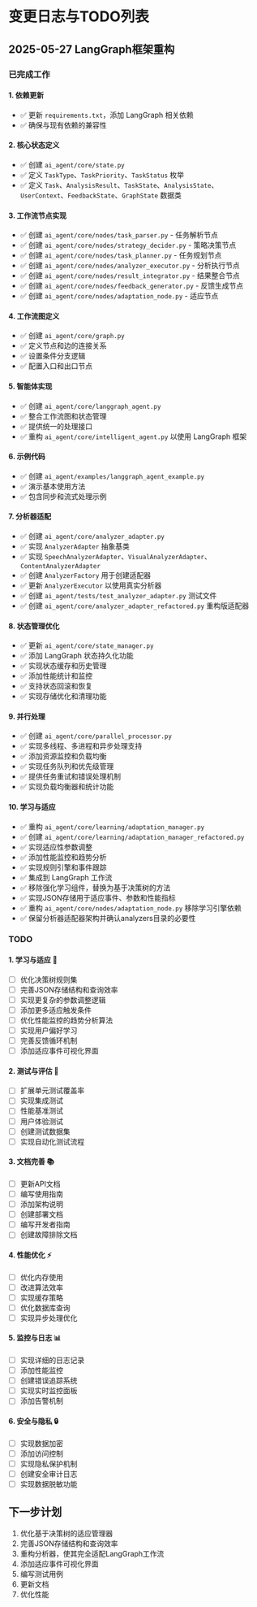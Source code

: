 # 变更日志与TODO列表

## 2025-05-27 LangGraph框架重构

### 已完成工作

#### 1. 依赖更新
- ✅ 更新 `requirements.txt`，添加 LangGraph 相关依赖
- ✅ 确保与现有依赖的兼容性

#### 2. 核心状态定义
- ✅ 创建 `ai_agent/core/state.py`
- ✅ 定义 `TaskType`、`TaskPriority`、`TaskStatus` 枚举
- ✅ 定义 `Task`、`AnalysisResult`、`TaskState`、`AnalysisState`、`UserContext`、`FeedbackState`、`GraphState` 数据类

#### 3. 工作流节点实现
- ✅ 创建 `ai_agent/core/nodes/task_parser.py` - 任务解析节点
- ✅ 创建 `ai_agent/core/nodes/strategy_decider.py` - 策略决策节点
- ✅ 创建 `ai_agent/core/nodes/task_planner.py` - 任务规划节点
- ✅ 创建 `ai_agent/core/nodes/analyzer_executor.py` - 分析执行节点
- ✅ 创建 `ai_agent/core/nodes/result_integrator.py` - 结果整合节点
- ✅ 创建 `ai_agent/core/nodes/feedback_generator.py` - 反馈生成节点
- ✅ 创建 `ai_agent/core/nodes/adaptation_node.py` - 适应节点

#### 4. 工作流图定义
- ✅ 创建 `ai_agent/core/graph.py`
- ✅ 定义节点和边的连接关系
- ✅ 设置条件分支逻辑
- ✅ 配置入口和出口节点

#### 5. 智能体实现
- ✅ 创建 `ai_agent/core/langgraph_agent.py`
- ✅ 整合工作流图和状态管理
- ✅ 提供统一的处理接口
- ✅ 重构 `ai_agent/core/intelligent_agent.py` 以使用 LangGraph 框架

#### 6. 示例代码
- ✅ 创建 `ai_agent/examples/langgraph_agent_example.py`
- ✅ 演示基本使用方法
- ✅ 包含同步和流式处理示例

#### 7. 分析器适配
- ✅ 创建 `ai_agent/core/analyzer_adapter.py`
- ✅ 实现 `AnalyzerAdapter` 抽象基类
- ✅ 实现 `SpeechAnalyzerAdapter`、`VisualAnalyzerAdapter`、`ContentAnalyzerAdapter`
- ✅ 创建 `AnalyzerFactory` 用于创建适配器
- ✅ 更新 `AnalyzerExecutor` 以使用真实分析器
- ✅ 创建 `ai_agent/tests/test_analyzer_adapter.py` 测试文件
- ✅ 创建 `ai_agent/core/analyzer_adapter_refactored.py` 重构版适配器

#### 8. 状态管理优化
- ✅ 更新 `ai_agent/core/state_manager.py`
- ✅ 添加 LangGraph 状态持久化功能
- ✅ 实现状态缓存和历史管理
- ✅ 添加性能统计和监控
- ✅ 支持状态回滚和恢复
- ✅ 实现存储优化和清理功能

#### 9. 并行处理
- ✅ 创建 `ai_agent/core/parallel_processor.py`
- ✅ 实现多线程、多进程和异步处理支持
- ✅ 添加资源监控和负载均衡
- ✅ 实现任务队列和优先级管理
- ✅ 提供任务重试和错误处理机制
- ✅ 实现负载均衡器和统计功能

#### 10. 学习与适应
- ✅ 重构 `ai_agent/core/learning/adaptation_manager.py`
- ✅ 创建 `ai_agent/core/learning/adaptation_manager_refactored.py`
- ✅ 实现适应性参数调整
- ✅ 添加性能监控和趋势分析
- ✅ 实现规则引擎和事件跟踪
- ✅ 集成到 LangGraph 工作流
- ✅ 移除强化学习组件，替换为基于决策树的方法
- ✅ 实现JSON存储用于适应事件、参数和性能指标
- ✅ 重构 `ai_agent/core/nodes/adaptation_node.py` 移除学习引擎依赖
- ✅ 保留分析器适配器架构并确认analyzers目录的必要性

### TODO

#### 1. 学习与适应 🧠
- [ ] 优化决策树规则集
- [ ] 完善JSON存储结构和查询效率
- [ ] 实现更复杂的参数调整逻辑
- [ ] 添加更多适应触发条件
- [ ] 优化性能监控的趋势分析算法
- [ ] 实现用户偏好学习
- [ ] 完善反馈循环机制
- [ ] 添加适应事件可视化界面

#### 2. 测试与评估 🧪
- [ ] 扩展单元测试覆盖率
- [ ] 实现集成测试
- [ ] 性能基准测试
- [ ] 用户体验测试
- [ ] 创建测试数据集
- [ ] 实现自动化测试流程

#### 3. 文档完善 📚
- [ ] 更新API文档
- [ ] 编写使用指南
- [ ] 添加架构说明
- [ ] 创建部署文档
- [ ] 编写开发者指南
- [ ] 创建故障排除文档

#### 4. 性能优化 ⚡
- [ ] 优化内存使用
- [ ] 改进算法效率
- [ ] 实现缓存策略
- [ ] 优化数据库查询
- [ ] 实现异步处理优化

#### 5. 监控与日志 📊
- [ ] 实现详细的日志记录
- [ ] 添加性能监控
- [ ] 创建错误追踪系统
- [ ] 实现实时监控面板
- [ ] 添加告警机制

#### 6. 安全与隐私 🔒
- [ ] 实现数据加密
- [ ] 添加访问控制
- [ ] 实现隐私保护机制
- [ ] 创建安全审计日志
- [ ] 实现数据脱敏功能

## 下一步计划

1. 优化基于决策树的适应管理器
2. 完善JSON存储结构和查询效率
3. 重构分析器，使其完全适配LangGraph工作流
4. 添加适应事件可视化界面
5. 编写测试用例
6. 更新文档
7. 优化性能